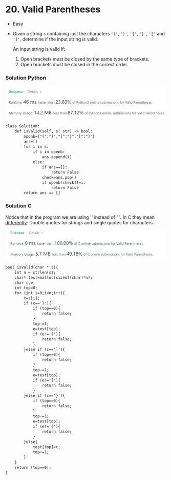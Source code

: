 # 20. Valid Parentheses

* Easy
*   Given a string `s` containing just the characters `'('`, `')'`, `'{'`, `'}'`, `'['` and `']'`, determine if the input string is valid.

    An input string is valid if:

    1. Open brackets must be closed by the same type of brackets.
    2. Open brackets must be closed in the correct order.

    &#x20;

### Solution Python&#x20;

![](<../.gitbook/assets/image (13) (1).png>)

```
class Solution:
    def isValid(self, s: str) -> bool:
        openb={"(":")","{":"}","[":"]"}
        ans=[]
        for i in s:
            if i in openb:
                ans.append(i)
            else:
                if ans==[]:
                    return False
                check=ans.pop()
                if openb[check]!=i:
                    return False
        return ans == []
```

### Solution C&#x20;

Notice that in the program we are using '' instead of "". In C they mean [differently](https://stackoverflow.com/questions/25384517/whats-the-difference-between-and-in-c-programming): Double quotes for strings and single quotes for characters.&#x20;

![](<../.gitbook/assets/image (14) (1) (1).png>)

```
bool isValid(char * s){
    int n = strlen(s);
    char* test=malloc(sizeof(char)*n);
    char c,e;
    int top=0;
    for (int i=0;i<n;i++){
        c=s[i];
        if (c==')'){
            if (top==0){
                return false;
            } 
            top-=1;
            e=test[top];
            if (e!='('){
                return false;
            }
        }else if (c==']'){
            if (top==0){
                return false;
            } 
            top-=1;
            e=test[top];
            if (e!='['){
                return false;
            }
        }else if (c=='}'){
            if (top==0){
                return false;
            } 
            top-=1;
            e=test[top];
            if (e!='{'){
                return false;
            }
        }else{
            test[top]=c;
            top+=1;
        }
    }
    return (top==0);
}
```
